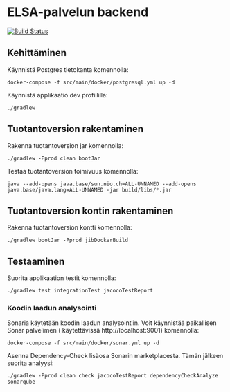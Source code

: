 # ELSA-palvelun backend

[![Build Status](https://dev.azure.com/elsa-hanke/ELSA/_apis/build/status/elsa-hanke.elsa-backend?branchName=main)](https://dev.azure.com/elsa-hanke/ELSA/_build/latest?definitionId=4&branchName=main)

## Kehittäminen

Käynnistä Postgres tietokanta komennolla:

```
docker-compose -f src/main/docker/postgresql.yml up -d
```

Käynnistä applikaatio dev profiililla:

```
./gradlew
```

## Tuotantoversion rakentaminen

Rakenna tuotantoversion jar komennolla:

```
./gradlew -Pprod clean bootJar
```

Testaa tuotantoversion toimivuus komennolla:

```
java --add-opens java.base/sun.nio.ch=ALL-UNNAMED --add-opens java.base/java.lang=ALL-UNNAMED -jar build/libs/*.jar
```

## Tuotantoversion kontin rakentaminen

Rakenna tuotantoversion kontti komennolla:

```
./gradlew bootJar -Pprod jibDockerBuild
```

## Testaaminen

Suorita applikaation testit komennolla:

```
./gradlew test integrationTest jacocoTestReport
```

### Koodin laadun analysointi

Sonaria käytetään koodin laadun analysointiin. Voit käynnistää paikallisen Sonar palvelimen (
käytettävissä http://localhost:9001) komennolla:

```
docker-compose -f src/main/docker/sonar.yml up -d
```

Asenna Dependency-Check lisäosa Sonarin marketplacesta. Tämän jälkeen suorita analyysi:

```
./gradlew -Pprod clean check jacocoTestReport dependencyCheckAnalyze sonarqube
```
